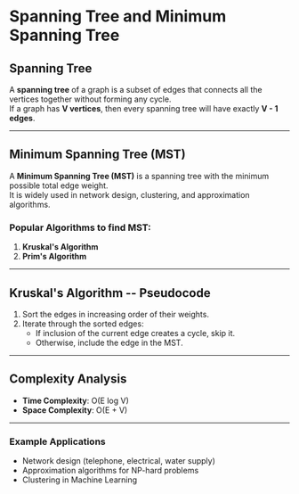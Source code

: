 # Spanning Tree and Minimum Spanning Tree

## Spanning Tree

A **spanning tree** of a graph is a subset of edges that connects all
the vertices together without forming any cycle.\
If a graph has **V vertices**, then every spanning tree will have
exactly **V - 1 edges**.

------------------------------------------------------------------------

## Minimum Spanning Tree (MST)

A **Minimum Spanning Tree (MST)** is a spanning tree with the minimum
possible total edge weight.\
It is widely used in network design, clustering, and approximation
algorithms.

### Popular Algorithms to find MST:

1.  **Kruskal's Algorithm**
2.  **Prim's Algorithm**

------------------------------------------------------------------------

## Kruskal's Algorithm -- Pseudocode

1.  Sort the edges in increasing order of their weights.
2.  Iterate through the sorted edges:
    -   If inclusion of the current edge creates a cycle, skip it.
    -   Otherwise, include the edge in the MST.

------------------------------------------------------------------------

## Complexity Analysis

-   **Time Complexity**: O(E log V)
-   **Space Complexity**: O(E + V)

------------------------------------------------------------------------

### Example Applications

-   Network design (telephone, electrical, water supply)
-   Approximation algorithms for NP-hard problems
-   Clustering in Machine Learning
